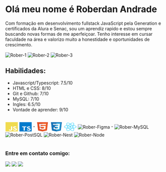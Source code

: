 <div>
  <h1>Olá meu nome é Roberdan Andrade</h1>
  <p>Com formação em desenvolvimento fullstack JavaScript pela Generation e certificados da Alura e Senac, sou um aprendiz rapido e estou sempre buscando novas formas de me aperfeiçoar. Tenho interesse em cursar faculdade na área e valorizo muito a honestidade e oportunidades de crescimento.</p>

  <div>
    <img align="center" alt="Rober-1" height="300" width="300" src="https://ik.imagekit.io/Roberdan42/Fotos/Desenho_Fofo.jpeg?updatedAt=1723479901706">
    <img align="center" alt="Rober-2" height="300" width="400" src="https://ik.imagekit.io/Roberdan42/Fotos/Eu_redes.jpg?updatedAt=1723479902257">
    <img align="center" alt="Rober-3" height="300" width="300" src="https://ik.imagekit.io/Roberdan42/Fotos/Desenho_Realista.jpeg?updatedAt=1723479901602">
    <div>
      <h2> Habilidades: </h2>
      <ul>
        <li>Javascript/Typescript: 7.5/10</li>
        <li>HTML e CSS: 8/10</li>
        <li>Git e Github: 7/10</li>
        <li>MySQL: 7/10</li>        
        <li>Ingles: 6.5/10</li>
        <li>Vontade de aprender: 9/10</li>
      </ul>
    </div>
  </div>
</div>

<div style="display: inline_block"><br>
  <img align="center" alt="Rober-Js" height="30" width="40" src="https://raw.githubusercontent.com/devicons/devicon/master/icons/javascript/javascript-plain.svg">
  <img align="center" alt="Rober-Ts" height="30" width="40" src="https://raw.githubusercontent.com/devicons/devicon/master/icons/typescript/typescript-plain.svg">
  <span>  -  </span>
  <img align="center" alt="Rober-HTML" height="30" width="40" src="https://raw.githubusercontent.com/devicons/devicon/master/icons/html5/html5-original.svg">
  <img align="center" alt="Rober-CSS" height="30" width="40" src="https://raw.githubusercontent.com/devicons/devicon/master/icons/css3/css3-original.svg">
  <img align="center" alt="Rober-React" height="30" width="40" src="https://raw.githubusercontent.com/devicons/devicon/master/icons/react/react-original.svg">
  <img align="center" alt="Rober-Figma" height="30" width="40" src="https://cdn.jsdelivr.net/gh/devicons/devicon@latest/icons/figma/figma-original.svg" />
  <span>  -  </span>
  <img align="center" alt="Rober-MySQL" height="30" width="40" src="https://cdn.jsdelivr.net/gh/devicons/devicon@latest/icons/mysql/mysql-original.svg" />
  <img align="center" alt="Rober-PostSQL" height="30" width="40" src="https://cdn.jsdelivr.net/gh/devicons/devicon@latest/icons/postgresql/postgresql-original.svg" />
  <img align="center" alt="Rober-Nest" height="30" width="40" src="https://cdn.jsdelivr.net/gh/devicons/devicon@latest/icons/nestjs/nestjs-original.svg" />
  <img align="center" alt="Rober-Node" height="30" width="40" src="https://cdn.jsdelivr.net/gh/devicons/devicon@latest/icons/nodejs/nodejs-original.svg" />
</div>

<div>
  <br>
  <h3>Entre em contato comigo: </h3>
  <a href="https://www.linkedin.com/in/roberdan-andrade-177527280/" target="_blank"><img src="https://img.shields.io/badge/-LinkedIn-%230077B5?style=for-the-badge&logo=linkedin&logoColor=white" target="_blank"></a>
  <a href = "mailto:Roberdan.andrade.dev@gmail.com"><img src="https://img.shields.io/badge/-Gmail-%23333?style=for-the-badge&logo=gmail&logoColor=white" target="_blank"></a>
  <a href="https://www.instagram.com/roberdan2003" target="_blank"><img src="https://img.shields.io/badge/-Instagram-%23E4405F?style=for-the-badge&logo=instagram&logoColor=white" target="_blank"></a>
</div>
